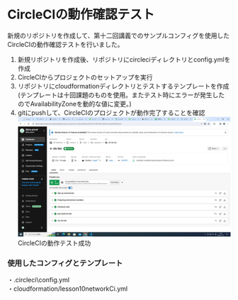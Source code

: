 # CircleCIの動作確認テスト　　
新規のリポジトリを作成して、第十二回講義でのサンプルコンフィグを使用したCircleCIの動作確認テストを行いました。   

1. 新規リポジトリを作成後、リポジトリにcircleciディレクトリとconfig.ymlを作成　
2. CircleCIからプロジェクトのセットアップを実行　　
3. リポジトリにcloudformationディレクトリとテストするテンプレートを作成(テンプレートは十回課題のものを使用。またテスト時にエラーが発生したのでAvailabilityZoneを動的な値に変更。)
4. gitにpushして、CircleCIのプロジェクトが動作完了することを確認　　
![Alt text](img/lesson12/CircleciTest.png)　　
CircleCIの動作テスト成功　　
### 使用したコンフィグとテンプレート　　
・.circleci\config.yml　　<br>
・cloudformation/lesson10networkCi.yml  
